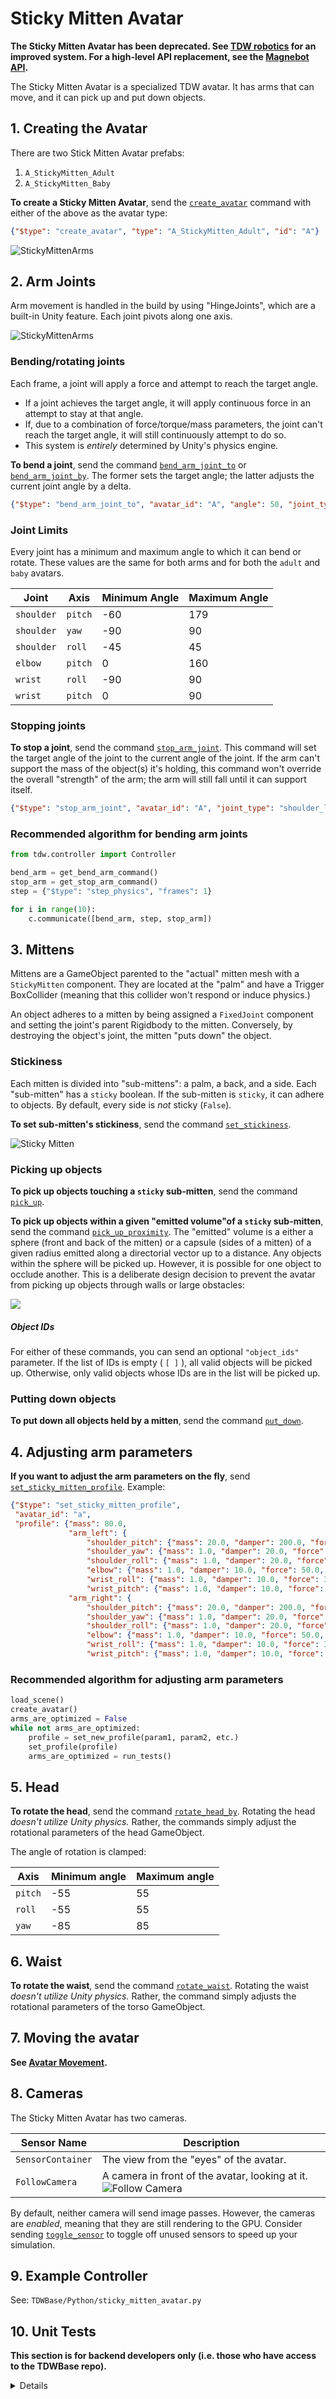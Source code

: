 # Sticky Mitten Avatar

**The Sticky Mitten Avatar has been deprecated. See [TDW robotics](robots.md) for an improved system. For a high-level API replacement, see the [Magnebot API](https://github.com/alters-mit/magnebot).**

The Sticky Mitten Avatar is a specialized TDW avatar. It has arms that can move, and it can pick up and put down objects.

## 1. Creating the Avatar

There are two Stick Mitten Avatar prefabs:

1. `A_StickyMitten_Adult`
2. `A_StickyMitten_Baby`

**To create a Sticky Mitten Avatar**, send the [`create_avatar`](../api/command_api.md#create_avatar) command with either of the above as the avatar type:

```json
{"$type": "create_avatar", "type": "A_StickyMitten_Adult", "id": "A"}
```

![StickyMittenArms](../images/adult_baby.png)

## 2. Arm Joints

Arm movement is handled in the build by using "HingeJoints", which are a built-in Unity feature. Each joint pivots along one axis.

![StickyMittenArms](../images/sticky_mitten_avatar.png)

### Bending/rotating joints

Each frame, a joint will apply a force and attempt to reach the target angle.

- If a joint achieves the target angle, it will apply continuous force in an attempt to stay at that angle.
- If, due to a combination of force/torque/mass parameters, the joint can't reach the target angle, it will still continuously attempt to do so.
- This system is _entirely_ determined by Unity's physics engine.

**To bend a joint**, send the command [`bend_arm_joint_to`](../api/command_api.md#bend_arm_joint_to) or [`bend_arm_joint_by`](../api/command_api.md#bend_arm_joint_by). The former sets the target angle; the latter adjusts the current joint angle by a delta.

```json
{"$type": "bend_arm_joint_to", "avatar_id": "A", "angle": 50, "joint_type": "shoulder_left", "axis": "pitch"}
```

### Joint Limits

Every joint has a minimum and maximum angle to which it can bend or rotate. These values are the same for both arms and for both the `adult` and `baby` avatars.

| Joint | Axis | Minimum Angle | Maximum Angle |
| --- | --- | --- | --- |
| `shoulder` | `pitch` | -60         | 179         |
| `shoulder` | `yaw` | -90           | 90          |
| `shoulder` | `roll` | -45 | 45 |
| `elbow` | `pitch` | 0             | 160         |
| `wrist` | `roll` | -90 | 90 |
| `wrist` | `pitch` | 0             | 90            |

### Stopping joints

**To stop a joint**, send the command [`stop_arm_joint`](../api/command_api.md#stop_arm_joint). This command will set the target angle of the joint to the current angle of the joint. If the arm can't support the mass of the object(s) it's holding, this command won't override the overall "strength" of the arm; the arm will still fall until it can support itself.

```json
{"$type": "stop_arm_joint", "avatar_id": "A", "joint_type": "shoulder_left", "axis": "pitch"}
```

### Recommended algorithm for bending arm joints

```python
from tdw.controller import Controller

bend_arm = get_bend_arm_command()
stop_arm = get_stop_arm_command()
step = {"$type": "step_physics", "frames": 1}

for i in range(10):
    c.communicate([bend_arm, step, stop_arm])
```

## 3. Mittens

Mittens are a GameObject parented to the "actual" mitten mesh with a `StickyMitten` component. They are located at the "palm" and have a Trigger BoxCollider (meaning that this collider won't respond or induce physics.)

An object adheres to a mitten by being assigned a `FixedJoint` component and setting the joint's parent Rigidbody to the mitten. Conversely, by destroying the object's joint, the mitten "puts down" the object.

### Stickiness

Each mitten is divided into "sub-mittens": a palm, a back, and a side. Each "sub-mitten" has a `sticky` boolean. If the sub-mitten is `sticky`, it can adhere to objects. By default, every side is _not_ sticky (`False`).

**To set sub-mitten's stickiness**, send the command [`set_stickiness`](../api/command_api.md#set_stickiness).

![Sticky Mitten](../images/sticky_mitten.png)

### Picking up objects

**To pick up objects touching a `sticky` sub-mitten**, send the command [`pick_up`](../api/command_api.md#pick_up).

**To pick up  objects within a given "emitted volume"of a `sticky` sub-mitten**, send the command [`pick_up_proximity`](../api/command_api.md#pick_up_proximity). The "emitted" volume is a either a sphere (front and back of the mitten) or a capsule (sides of a mitten) of a given radius emitted along a directorial vector up to a distance. Any objects within the sphere will be picked up. However, it is possible for one object to occlude another. This is a deliberate design decision to prevent the avatar from picking up objects through walls or large obstacles:

![](../images/pick_up_proximity.png)

##### Object IDs

For either of these commands, you can send an optional `"object_ids"` parameter. If the list of IDs is empty ( `[ ]` ), all valid objects will be picked up. Otherwise, only valid objects whose IDs are in the list will be picked up.

### Putting down objects

**To put down all objects held by a mitten**, send the command [`put_down`](../api/command_api.md#put_down).

## 4. Adjusting arm parameters

**If you want to adjust the arm parameters on the fly**, send [`set_sticky_mitten_profile`](../api/command_api.md#set_sticky_mitten_profile.md). Example:

```json
{"$type": "set_sticky_mitten_profile",
 "avatar_id": "a", 
 "profile": {"mass": 80.0, 
             "arm_left": {
                 "shoulder_pitch": {"mass": 20.0, "damper": 200.0, "force": 10.0, "angular_drag": 5},
                 "shoulder_yaw": {"mass": 1.0, "damper": 20.0, "force": 50.0, "angular_drag": 5},
                 "shoulder_roll": {"mass": 1.0, "damper": 20.0, "force": 50.0, "angular_drag": 5},
                 "elbow": {"mass": 1.0, "damper": 10.0, "force": 50.0, "angular_drag": 5},
                 "wrist_roll": {"mass": 1.0, "damper": 10.0, "force": 35.0, "angular_drag": 5},
                 "wrist_pitch": {"mass": 1.0, "damper": 10.0, "force": 35.0, "angular_drag": 5}},
             "arm_right": {
                 "shoulder_pitch": {"mass": 20.0, "damper": 200.0, "force": 10.0, "angular_drag": 5},
                 "shoulder_yaw": {"mass": 1.0, "damper": 20.0, "force": 50.0, "angular_drag": 5},
                 "shoulder_roll": {"mass": 1.0, "damper": 20.0, "force": 50.0, "angular_drag": 5},
                 "elbow": {"mass": 1.0, "damper": 10.0, "force": 50.0, "angular_drag": 5},
                 "wrist_roll": {"mass": 1.0, "damper": 10.0, "force": 35.0, "angular_drag": 5},
                 "wrist_pitch": {"mass": 1.0, "damper": 10.0, "force": 35.0, "angular_drag": 5}}}}
```

### Recommended algorithm for adjusting arm parameters

```python
load_scene()
create_avatar()
arms_are_optimized = False
while not arms_are_optimized:
	profile = set_new_profile(param1, param2, etc.)
	set_profile(profile)
	arms_are_optimized = run_tests()
```

## 5. Head

**To rotate the head**, send the command [`rotate_head_by`](../api/command_api.md#rotate_head_by). Rotating the head _doesn't utilize Unity physics._ Rather, the commands simply adjust the rotational parameters of the head GameObject.

The angle of rotation is clamped:

| Axis | Minimum angle | Maximum angle |
| --- | --- | --- |
| `pitch` | -55 | 55 |
| `roll` | -55 | 55 |
| `yaw` | -85 | 85 |

## 6. Waist

**To rotate the waist**, send the command [`rotate_waist`](../api/command_api.md#rotate_waist). Rotating the waist _doesn't utilize Unity physics._ Rather, the command simply adjusts the rotational parameters of the torso GameObject.

## 7. Moving the avatar

**See [Avatar Movement](avatar_movement.md).** 

## 8. Cameras

The Sticky Mitten Avatar has two cameras.

| Sensor Name | Description |
| --- | --- |
| `SensorContainer` | The view from the "eyes" of the avatar. |
| `FollowCamera` | A camera in front of the avatar, looking at it. ![Follow Camera](../images/follow_camera.png) |

By default, neither camera will send image passes. However, the cameras are _enabled_, meaning that they are still rendering to the GPU. Consider sending [`toggle_sensor`](../api/command_api.md#toggle_sensor) to toggle off unused sensors to speed up your simulation.

## 9. Example Controller

See: `TDWBase/Python/sticky_mitten_avatar.py`

## 10. Unit Tests

**This section is for backend developers only (i.e. those who have access to the TDWBase repo).**

<details>

The TDW repo includes a series of unit tests for the Sticky Mitten Avatars. These unit tests are meant to verify on the backend that any changes to the avatars haven't broken any expected behaviors. If you aren't making changes to the Sticky Mitten Avatars as part of the backend development process, you don't need to run these tests.

#### Python

The repo contains a unit test controller for the Sticky Mitten Avatars. This controller will run tests for the baby and adult avatars. This controller is best used in Unity Editor.

To run the unit tests:

``` bash
cd <root>/Python/tests
python3 sticky_mitten_avatar_unit_tests.py
```

```
<run build in Editor>
```

#### Unity Editor

TDW contains additional unit tests for the avatars. They can be found by selecting TDW/StickyMittenAvatar/.

![Editor unit tests](../images/editor_unit_tests.png)

| Test               | Description                                                  |
| ------------------ | ------------------------------------------------------------ |
| AdultUnitTests     | For the adult prefab. Verify that every child object and component exists and is in the correct place. Verify that all arm objects perfectly mirror each other. |
| BabyUnitTests      | For the baby prefab. Verify that every child object and component exists and is in the correct place. Verify that all arm objects perfectly mirror each other. |
| AdultBabyUnitTests | Verify that every value for the baby prefab matches or is proportional to the adult prefab. (The adult values are assumed to be correct.) |

</details>